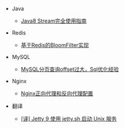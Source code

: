 - Java
 
  - [Java8 Stream完全使用指南](java/java8-stream.md)

- Redis

  - [基于Redis的BloomFilter实现](redis/redis-bloom-filter.md)

- MySQL

  - [MySQL分页查询offset过大，Sql优化经验](mysql/mysql-limit-optimization.md)

- Nginx

  - [Nginx正向代理和反向代理配置](nginx/nginx-config.md)

- 翻译

  - [[译] Jetty 9 使用 jetty.sh 启动 Unix 服务](translate/start-jetty-9.md)
  